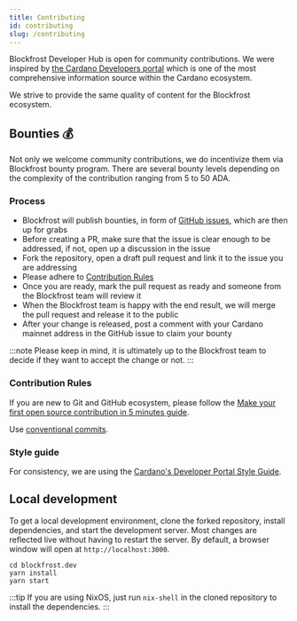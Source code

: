 ```yaml
---
title: Contributing
id: contributing
slug: /contributing
---
```


Blockfrost Developer Hub is open for community contributions. We were inspired by [the Cardano Developers portal](https://developers.cardano.org/) which is one of the most comprehensive information source within the Cardano ecosystem.

We strive to provide the same quality of content for the Blockfrost ecosystem.

## Bounties 💰

Not only we welcome community contributions, we do incentivize them via Blockfrost bounty program. There are several bounty levels depending on the complexity of the contribution ranging from 5 to 50 ADA.

### Process

- Blockfrost will publish bounties, in form of [GitHub issues](https://github.com/blockfrost/blockfrost.dev/issues?q=is%3Aopen+is%3Aissue+label%3ABounty%21), which are then up for grabs
- Before creating a PR, make sure that the issue is clear enough to be addressed, if not, open up a discussion in the issue
- Fork the repository, open a draft pull request and link it to the issue you are addressing
- Please adhere to [Contribution Rules](/docs/contributing#contribution-rules)
- Once you are ready, mark the pull request as ready and someone from the Blockfrost team will review it
- When the Blockfrost team is happy with the end result, we will merge the pull request and release it to the public
- After your change is released, post a comment with your Cardano mainnet address in the GitHub issue to claim your bounty

:::note
Please keep in mind, it is ultimately up to the Blockfrost team to decide if they want to accept the change or not.
:::

### Contribution Rules

If you are new to Git and GitHub ecosystem, please follow the [Make your first open source contribution in 5 minutes guide](https://github.com/firstcontributions/first-contributions/blob/master/README.md).

Use [conventional commits](https://www.conventionalcommits.org/en/v1.0.0/).

### Style guide

For consistency, we are using the [Cardano's Developer Portal Style Guide](https://developers.cardano.org/docs/portal-style-guide).

## Local development

To get a local development environment, clone the forked repository, install dependencies, and start the development server. Most changes are reflected live without having to restart the server. By default, a browser window will open at `http://localhost:3000`.

```console
cd blockfrost.dev
yarn install
yarn start
```

:::tip
If you are using NixOS, just run `nix-shell` in the cloned repository to install the dependencies.
:::
